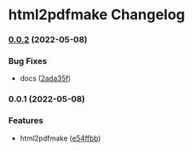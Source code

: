 # html2pdfmake Changelog
### [0.0.2](https://github.com/dantio/html2pdfmake/compare/v0.0.1...v0.0.2) (2022-05-08)


### Bug Fixes

* docs ([2ada35f](https://github.com/dantio/html2pdfmake/commit/2ada35f80d1ee7deb163034facc7f4675705745e))

### 0.0.1 (2022-05-08)


### Features

* html2pdfmake ([e54ffbb](https://github.com/dantio/html2pdfmake/commit/e54ffbb046b386631c12643f5f0497bbce8f804c))
